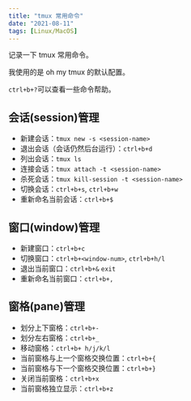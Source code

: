 ```yaml
---
title: "tmux 常用命令"
date: "2021-08-11"
tags: [Linux/MacOS]
---
```


记录一下 tmux 常用命令。

我使用的是 oh my tmux 的默认配置。

`ctrl+b+?`可以查看一些命令帮助。

## 会话(session)管理
- 新建会话：`tmux new -s <session-name>`
- 退出会话（会话仍然后台运行）：`ctrl+b+d`
- 列出会话：`tmux ls`
- 连接会话：`tmux attach -t <session-name>`
- 杀死会话：`tmux kill-session -t <session-name>`
- 切换会话：`ctrl+b+s`, `ctrl+b+w`
- 重新命名当前会话：`ctrl+b+$`

## 窗口(window)管理
- 新建窗口：`ctrl+b+c`
- 切换窗口：`ctrl+b+<window-num>`, `ctrl+b+h/l`
- 退出当前窗口：`ctrl+b+&` `exit`
- 重新命名当前窗口：`ctrl+b+,`

## 窗格(pane)管理
- 划分上下窗格：`ctrl+b+-`
- 划分左右窗格：`ctrl+b+_`
- 移动窗格：`ctrl+b+ h/j/k/l`
- 当前窗格与上一个窗格交换位置：`ctrl+b+{`
- 当前窗格与下一个窗格交换位置：`ctrl+b+}`
- 关闭当前窗格：`ctrl+b+x`
- 当前窗格独立显示：`ctrl+b+z`

